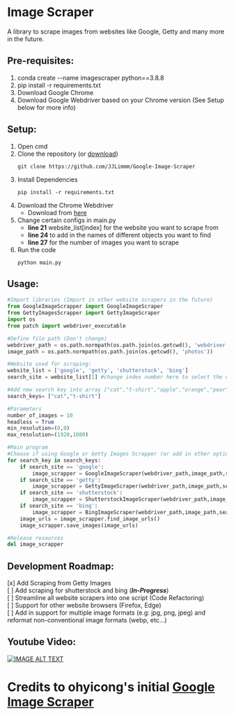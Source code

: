 # Image Scraper
A library to scrape images from websites like Google, Getty and many more in the future.

## Pre-requisites:
1. conda create --name imagescraper python==3.8.8
2. pip install -r requirements.txt
3. Download Google Chrome 
4. Download Google Webdriver based on your Chrome version (See Setup below for more info)

## Setup:
1. Open cmd
2. Clone the repository (or [download](https://github.com/JJLimmm/Google-Image-Scraper/archive/refs/heads/master.zip))
    ```
    git clone https://github.com/JJLimmm/Google-Image-Scraper
    ```
3. Install Dependencies
    ```
    pip install -r requirements.txt
    ```  
4. Download the Chrome Webdriver
    - Download from [here](https://chromedriver.chromium.org/downloads)  
5. Change certain configs in main.py
    - **line 21** website_list[index] for the website you want to scrape from
    - **line 24** to add in the names of different objects you want to find
    - **line 27** for the number of images you want to scrape
6. Run the code
    ```
    python main.py
    ```

## Usage:
```python
#Import libraries (Import in other website scrapers in the future)
from GoogleImageScrapper import GoogleImageScraper
from GettyImagesScrapper import GettyImageScraper
import os
from patch import webdriver_executable

#Define file path (Don't change)
webdriver_path = os.path.normpath(os.path.join(os.getcwd(), 'webdriver', webdriver_executable()))
image_path = os.path.normpath(os.path.join(os.getcwd(), 'photos'))

#Website used for scraping: 
website_list = ['google', 'getty', 'shutterstock', 'bing']
search_site = website_list[1] #change index number here to select the website you are using

#Add new search key into array ["cat","t-shirt","apple","orange","pear","fish"]
search_keys= ["cat","t-shirt"]

#Parameters
number_of_images = 10
headless = True
min_resolution=(0,0)
max_resolution=(1920,1080)

#Main program
#Choose if using Google or Getty Images Scrapper (or add in other options next time)
for search_key in search_keys:
    if search_site == 'google':
        image_scrapper = GoogleImageScraper(webdriver_path,image_path,search_key,number_of_images,headless,min_resolution,max_resolution)
    if search_site == 'getty':
        image_scrapper = GettyImageScraper(webdriver_path,image_path,search_key,number_of_images,headless,min_resolution,max_resolution)
    if search_site == 'shutterstock':
        image_scrapper = ShutterstockImageScraper(webdriver_path,image_path,search_key,number_of_images,headless,min_resolution,max_resolution)
    if search_site == 'bing':
        image_scrapper = BingImageScraper(webdriver_path,image_path,search_key,number_of_images,headless,min_resolution,max_resolution)
    image_urls = image_scrapper.find_image_urls()
    image_scrapper.save_images(image_urls)

#Release resources    
del image_scrapper

```  
## Development Roadmap:  
[x] Add Scraping from Getty Images  
[ ] Add scraping for shutterstock and bing (**_In-Progress_**)  
[ ] Streamline all website scrapers into one script (Code Refactoring)  
[ ] Support for other website browsers (Firefox, Edge)  
[ ] Add in support for multiple image formats (e.g: jpg, png, jpeg) and reformat non-conventional image formats (webp, etc...)  

## Youtube Video:
[![IMAGE ALT TEXT](youtube_thumbnail.PNG)](https://youtu.be/QZn_ZxpsIw4 "Google Image Scraper")  

Credits to ohyicong's initial [Google Image Scraper](https://github.com/ohyicong/Google-Image-Scraper.git)  
=======

